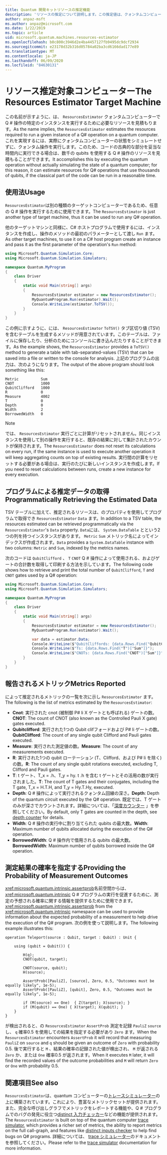 ```yaml
---
title: Quantum 開発キットリソースの推定機能
description: 'リソースの推定について説明します。この推定値は、クォンタムコンピューターで Q # 操作の特定のインスタンスを実行するために必要なリソースを見積もります。'
author: anpaz-msft
ms.author: anpaz@microsoft.com
ms.date: 1/22/2019
ms.topic: article
uid: microsoft.quantum.machines.resources-estimator
ms.openlocfilehash: b0c800c3946d2e4ba4457127fb9495dc9dcf2934
ms.sourcegitcommit: e23178d32b316d05784a02ba3cd6166dad177e89
ms.translationtype: MT
ms.contentlocale: ja-JP
ms.lasthandoff: 06/09/2020
ms.locfileid: "84630131"
---
```

# <a name="the-resources-estimator-target-machine"></a><span data-ttu-id="9c3ed-103">リソース推定対象コンピューター</span><span class="sxs-lookup"><span data-stu-id="9c3ed-103">The Resources Estimator Target Machine</span></span>

<span data-ttu-id="9c3ed-104">この名前が示すように、は、 `ResourcesEstimator` クォンタムコンピューターで Q # 操作の特定のインスタンスを実行するために必要なリソースを見積もります。</span><span class="sxs-lookup"><span data-stu-id="9c3ed-104">As the name implies, the `ResourcesEstimator` estimates the resources required to run a given instance of a Q# operation on a quantum computer.</span></span>
<span data-ttu-id="9c3ed-105">これを実現するには、実際にクォンタムコンピューターの状態をシミュレートせずに、クォンタム操作を実行します。このため、コードの古典的な部分を妥当な時間内に実行できる場合は、数千の qubits を使用する Q # 操作のリソースを見積もることができます。</span><span class="sxs-lookup"><span data-stu-id="9c3ed-105">It accomplishes this by executing the quantum operation without actually simulating the state of a quantum computer; for this reason, it can estimate resources for Q# operations that use thousands of qubits, if the classical part of the code can be run in a reasonable time.</span></span>

## <a name="usage"></a><span data-ttu-id="9c3ed-106">使用法</span><span class="sxs-lookup"><span data-stu-id="9c3ed-106">Usage</span></span>

<span data-ttu-id="9c3ed-107">`ResourcesEstimator`は別の種類のターゲットコンピューターであるため、任意の Q # 操作を実行するために使用できます。</span><span class="sxs-lookup"><span data-stu-id="9c3ed-107">The `ResourcesEstimator` is just another type of target machine, thus it can be used to run any Q# operation.</span></span> 

<span data-ttu-id="9c3ed-108">他のターゲットマシンと同様に、C# ホストプログラムで使用するには、インスタンスを作成し、操作のメソッドの最初のパラメーターとして渡し `Run` ます。</span><span class="sxs-lookup"><span data-stu-id="9c3ed-108">As other target machines, to use it on a C# host program create an instance and pass it as the first parameter of the operation's `Run` method:</span></span>

```csharp
using Microsoft.Quantum.Simulation.Core;
using Microsoft.Quantum.Simulation.Simulators;

namespace Quantum.MyProgram
{
    class Driver
    {
        static void Main(string[] args)
        {
            ResourcesEstimator estimator = new ResourcesEstimator();
            MyQuantumProgram.Run(estimator).Wait();
            Console.WriteLine(estimator.ToTSV());
        }
    }
}
```

<span data-ttu-id="9c3ed-109">この例に示すように、には、 `ResourcesEstimator` `ToTSV()` タブ区切り値 (TSV) を含むテーブルを生成するメソッドが用意されています。このテーブルは、ファイルに保存したり、分析のためにコンソールに書き込んだたりすることができます。</span><span class="sxs-lookup"><span data-stu-id="9c3ed-109">As the example shows, the `ResourcesEstimator` provides a `ToTSV()` method to generate a table with tab-separated-values (TSV) that can be saved into a file or written to the console for analysis.</span></span> <span data-ttu-id="9c3ed-110">上記のプログラムの出力は、次のようになります。</span><span class="sxs-lookup"><span data-stu-id="9c3ed-110">The output of the above program should look something like this:</span></span>

```Output
Metric          Sum
CNOT            1000
QubitClifford   1000
R               0
Measure         4002
T               0
Depth           0
Width           2
BorrowedWidth   0
```

> [!NOTE]
> <span data-ttu-id="9c3ed-111">では、 `ResourcesEstimator` 実行ごとに計算がリセットされません。同じインスタンスを使用して別の操作を実行すると、既存の結果に対して集計されたカウントが保持されます。</span><span class="sxs-lookup"><span data-stu-id="9c3ed-111">The `ResourcesEstimator` does not reset its calculations on every run, if the same instance is used to execute another operation it will keep aggregating counts on top of existing results.</span></span>
> <span data-ttu-id="9c3ed-112">実行間の計算をリセットする必要がある場合は、実行のたびに新しいインスタンスを作成します。</span><span class="sxs-lookup"><span data-stu-id="9c3ed-112">If you need to reset calculations between runs, create a new instance for every execution.</span></span>


## <a name="programmatically-retrieving-the-estimated-data"></a><span data-ttu-id="9c3ed-113">プログラムによる推定データの取得</span><span class="sxs-lookup"><span data-stu-id="9c3ed-113">Programmatically Retrieving the Estimated Data</span></span>

<span data-ttu-id="9c3ed-114">TSV テーブルに加えて、推定されるリソースは、のプロパティを使用してプログラムで取得でき `ResourcesEstimator` `Data` ます。</span><span class="sxs-lookup"><span data-stu-id="9c3ed-114">In addition to a TSV table, the resources estimated can be retrieved programmatically via the `ResourcesEstimator`'s `Data` property.</span></span> <span data-ttu-id="9c3ed-115">`Data`には、 `System.DataTable` とという2つの列を持つインスタンスがあります。 `Metric` `Sum` メトリック名によってインデックスが作成されます。</span><span class="sxs-lookup"><span data-stu-id="9c3ed-115">`Data` provides a `System.DataTable` instance with two columns: `Metric` and `Sum`, indexed by the metrics names.</span></span>

<span data-ttu-id="9c3ed-116">次のコードは `QubitClifford` 、 `T` `CNOT` Q # 操作によって使用される、およびゲートの合計数を取得して印刷する方法を示しています。</span><span class="sxs-lookup"><span data-stu-id="9c3ed-116">The following code shows how to retrieve and print the total number of `QubitClifford`, `T` and `CNOT` gates used by a Q# operation:</span></span>

```csharp
using Microsoft.Quantum.Simulation.Core;
using Microsoft.Quantum.Simulation.Simulators;

namespace Quantum.MyProgram
{
    class Driver
    {
        static void Main(string[] args)
        {
            ResourcesEstimator estimator = new ResourcesEstimator();
            MyQuantumProgram.Run(estimator).Wait();

            var data = estimator.Data;
            Console.WriteLine($"QubitCliffords: {data.Rows.Find("QubitClifford")["Sum"]}");
            Console.WriteLine($"Ts: {data.Rows.Find("T")["Sum"]}");
            Console.WriteLine($"CNOTs: {data.Rows.Find("CNOT")["Sum"]}");
        }
    }
}
```

## <a name="metrics-reported"></a><span data-ttu-id="9c3ed-117">報告されるメトリック</span><span class="sxs-lookup"><span data-stu-id="9c3ed-117">Metrics Reported</span></span>

<span data-ttu-id="9c3ed-118">によって推定されるメトリックの一覧を次に示し `ResourcesEstimator` ます。</span><span class="sxs-lookup"><span data-stu-id="9c3ed-118">The following is the list of metrics estimated by the `ResourcesEstimator`:</span></span>

* <span data-ttu-id="9c3ed-119">__Cnot__: 実行された cnot (被制御 P# li X ゲートとも呼ばれる) ゲートの数。</span><span class="sxs-lookup"><span data-stu-id="9c3ed-119">__CNOT__: The count of CNOT (also known as the Controlled Pauli X gate) gates executed.</span></span>
* <span data-ttu-id="9c3ed-120">__Qubitclifford__: 実行された1つの Qubit clifフォードおよび P# li ゲートの数。</span><span class="sxs-lookup"><span data-stu-id="9c3ed-120">__QubitClifford__: The count of any single qubit Clifford and Pauli gates executed.</span></span>
* <span data-ttu-id="9c3ed-121">__Measure__: 実行された測定値の数。</span><span class="sxs-lookup"><span data-stu-id="9c3ed-121">__Measure__:  The count of any measurements executed.</span></span>
* <span data-ttu-id="9c3ed-122">__R__: 実行された1つの qubit ローテーション (T、Clifford、および P# li を除く) の数。</span><span class="sxs-lookup"><span data-stu-id="9c3ed-122">__R__: The count of any single qubit rotations executed, excluding T, Clifford and Pauli gates.</span></span>
* <span data-ttu-id="9c3ed-123">__T__: t ゲート、T_x = .h、T_y = hy. t .h を含む t ゲートとその活用の数が実行されました。</span><span class="sxs-lookup"><span data-stu-id="9c3ed-123">__T__: The count of T gates and their conjugates, including the T gate, T_x = H.T.H, and T_y = Hy.T.Hy, executed.</span></span>
* <span data-ttu-id="9c3ed-124">__Depth__: Q # 操作によって実行されるクォンタム回線の深さ。</span><span class="sxs-lookup"><span data-stu-id="9c3ed-124">__Depth__: Depth of the quantum circuit executed by the Q# operation.</span></span> <span data-ttu-id="9c3ed-125">既定では、T ゲートのみが深さでカウントされます。詳細については、「[深度カウンター](xref:microsoft.quantum.machines.qc-trace-simulator.depth-counter) 」を参照してください。</span><span class="sxs-lookup"><span data-stu-id="9c3ed-125">By default, only T gates are counted in the depth, see [depth counter](xref:microsoft.quantum.machines.qc-trace-simulator.depth-counter) for details.</span></span>
* <span data-ttu-id="9c3ed-126">__Width__: Q # 操作の実行中に割り当てられた qubits の最大数。</span><span class="sxs-lookup"><span data-stu-id="9c3ed-126">__Width__: Maximum number of qubits allocated during the execution of the Q# operation.</span></span>
* <span data-ttu-id="9c3ed-127">__BorrowedWidth__: Q # 操作内で借用される qubits の最大数。</span><span class="sxs-lookup"><span data-stu-id="9c3ed-127">__BorrowedWidth__: Maximum number of qubits borrowed inside the Q# operation.</span></span>


## <a name="providing-the-probability-of-measurement-outcomes"></a><span data-ttu-id="9c3ed-128">測定結果の確率を指定する</span><span class="sxs-lookup"><span data-stu-id="9c3ed-128">Providing the Probability of Measurement Outcomes</span></span>

<span data-ttu-id="9c3ed-129"><xref:microsoft.quantum.intrinsic.assertprob>名前空間からは、 <xref:microsoft.quantum.intrinsic> Q # プログラムの実行を促進するために、測定の予想される確率に関する情報を提供するために使用できます。</span><span class="sxs-lookup"><span data-stu-id="9c3ed-129"><xref:microsoft.quantum.intrinsic.assertprob> from the <xref:microsoft.quantum.intrinsic> namespace can be used to provide information about the expected probability of a measurement to help drive the execution of the Q# program.</span></span> <span data-ttu-id="9c3ed-130">次の例を使って説明します。</span><span class="sxs-lookup"><span data-stu-id="9c3ed-130">The following example illustrates this:</span></span>

```qsharp
operation Teleport(source : Qubit, target : Qubit) : Unit {

    using (qubit = Qubit()) {

        H(q);
        CNOT(qubit, target);

        CNOT(source, qubit);
        H(source);

        AssertProb([PauliZ], [source], Zero, 0.5, "Outcomes must be equally likely", 1e-5);
        AssertProb([PauliZ], [qubit], Zero, 0.5, "Outcomes must be equally likely", 1e-5);

        if (M(source) == One)  { Z(target); X(source); }
        if (M(qubit) == One) { X(target); X(qubit); }
    }
}
```

<span data-ttu-id="9c3ed-131">が検出されると、の `ResourcesEstimator` `AssertProb` 測定を記録 `PauliZ` `source` し、 `q` 確率0.5 を使用しての結果を指定する必要があり `Zero` ます。</span><span class="sxs-lookup"><span data-stu-id="9c3ed-131">When the `ResourcesEstimator` encounters `AssertProb` it will record that measuring `PauliZ` on `source` and `q` should be given an outcome of `Zero` with probability 0.5.</span></span> <span data-ttu-id="9c3ed-132">後で実行すると `M` 、結果の確率の記録された値が検出され、 `M` が返される `Zero` か、または `One` 確率0.5 が返されます。</span><span class="sxs-lookup"><span data-stu-id="9c3ed-132">When it executes `M` later, it will find the recorded values of the outcome probabilities and `M` will return `Zero` or `One` with probability 0.5.</span></span>


## <a name="see-also"></a><span data-ttu-id="9c3ed-133">関連項目</span><span class="sxs-lookup"><span data-stu-id="9c3ed-133">See also</span></span>

<span data-ttu-id="9c3ed-134">`ResourcesEstimator`は、quantum コンピューターの[トレースシミュレーター](xref:microsoft.quantum.machines.qc-trace-simulator.intro)の上に構築されています。これにより、豊富なメトリックセットが提供されます。また、完全な呼び出しグラフでメトリックをレポートする機能や、Q # プログラムでのバグの発見に役立つ[distinct 入力チェッカー](xref:microsoft.quantum.machines.qc-trace-simulator.distinct-inputs)などの機能が提供されます。</span><span class="sxs-lookup"><span data-stu-id="9c3ed-134">The `ResourcesEstimator` is built on top of the quantum computer [trace simulator](xref:microsoft.quantum.machines.qc-trace-simulator.intro), which provides a richer set of metrics, the ability to report metrics on the full call-graph, and features like [distinct inputs checker](xref:microsoft.quantum.machines.qc-trace-simulator.distinct-inputs) to help find bugs on Q# programs.</span></span> <span data-ttu-id="9c3ed-135">詳細については、 [trace シミュレーター](xref:microsoft.quantum.machines.qc-trace-simulator.intro)のドキュメントを参照してください。</span><span class="sxs-lookup"><span data-stu-id="9c3ed-135">Please refer to the [trace simulator](xref:microsoft.quantum.machines.qc-trace-simulator.intro) documentation for more information.</span></span>

